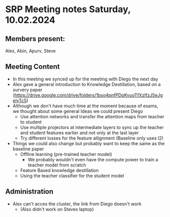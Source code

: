 # SRP Meeting notes Saturday, 10.02.2024

## Members present:
Alex, Abin, Apurv, Steve

## Meeting Content

* In this meeting we synced up for the meeting with Diego the next day
* Alex gave a general introduction to Knowledge Destillation, based on a survery paper (https://drive.google.com/drive/folders/1bso4pnfPDpKvuoTfXzIfzJ5eJgeiyTc5)
* Although we don't have much time at the moment because of exams, we thought about some general Ideas we could present Diego
    * Use attention networks and transfer the attention maps from teacher to student
    * Use multiple projectors at intermediate layers to sync up the teacher and student features earlier and not only at the last layer
    * Try different losses for the feature allignment (Baseline only uses l2)
* Things we could also change but probably want to keep the same as the baseline paper
    * Offline learning (pre-trained teacher model)
        * We probably wouldn't even have the compute power to train a teacher model from scratch
    * Feature Based knowledge destillation
    * Using the teacher classifier for the student model

## Administration
* Alex can't acces the cluster, the link from Diego doesn't work
    * (Also didn't work on Steves laptop)